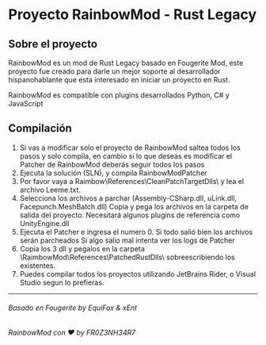 # Proyecto RainbowMod - Rust Legacy

## Sobre el proyecto
RainbowMod es un mod de Rust Legacy basado en Fougerite Mod, este proyecto fue creado para darle un mejor soporte al desarrollador hispanohablante que esta interesado en iniciar un proyecto en Rust.

RainbowMod es compatible con plugins desarrollados Python, C# y JavaScript

## Compilación
1. Si vas a modificar solo el proyecto de RainbowMod saltea todos los pasos y solo compila, en cambio si lo que deseas es modificar el Patcher de RainbowMod deberás seguir todos los pasos
2. Ejecuta la solución (SLN), y compila RainbowModPatcher
3. Por favor vaya a Raimbow\References\CleanPatchTargetDlls\ y lea el archivo Leeme.txt.
4. Selecciona los archivos a parchar (Assembly-CSharp.dll, uLink.dll, Facepunch.MeshBatch.dll)
Copia y pega los archivos en la carpeta de salida del proyecto. Necesitará algunos plugins de referencia como UnityEngine.dll
5. Ejecuta el Patcher e ingresa el numero 0. Si todo salió bien los archivos serán parcheados
Si algo salio mal intenta ver los logs de Patcher
6. Copia los 3 dll y pegalos en la carpeta \RaimbowMod\References\PatchedRustDlls\ sobreescribiendo los existentes.
7. Puedes compilar todos los proyectos utilizando JetBrains Rider, o Visual Studio segun lo prefieras.


***
###### Basado en Fougerite by EquiFox & xEnt
###### RainbowMod con ♥ by FR0Z3NH34R7

